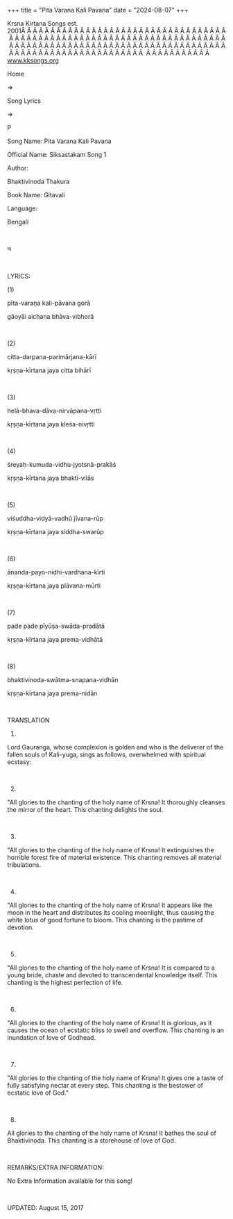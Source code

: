 +++ 
title = "Pita Varana Kali Pavana"
date = "2024-08-07"
+++

Krsna Kirtana Songs est. 2001Â Â Â Â Â Â Â Â Â Â Â Â Â Â Â Â Â Â Â Â Â Â Â Â Â Â Â Â Â Â Â Â Â Â Â Â Â Â Â Â Â Â Â Â Â Â Â Â Â Â Â Â Â Â Â Â Â Â Â Â Â Â Â Â Â Â Â Â Â Â Â Â Â Â Â Â Â Â Â Â Â Â Â Â Â Â Â Â Â Â Â Â Â Â Â Â Â Â Â Â Â Â Â Â Â Â Â Â Â Â Â Â Â Â Â Â Â Â Â Â Â Â Â Â Â Â Â Â Â Â Â Â  Â Â Â Â Â Â Â Â Â Â Â  
www.kksongs.org








Home
 
⇒
 
Song Lyrics
 
⇒
 
P


Song
Name: Pita Varana Kali Pavana


Official
Name: Siksastakam Song 1


Author:

Bhaktivinoda
Thakura


Book
Name: 
Gitavali


Language:

Bengali


 








অ








 


LYRICS:


(1)


pīta-varaṇa
kali-pāvana gorā


gāoyāi
aichana bhāva-vibhorā


 


(2)


citta-darpana-parimārjana-kārī


kṛṣṇa-kīrtana
jaya citta bihārī


 


(3)


helā-bhava-dāva-nirvāpana-vṛtti


kṛṣṇa-kīrtana
jaya kleśa-nivṛtti


 


(4)


śreyaḥ-kumuda-vidhu-jyotsnā-prakāś


kṛṣṇa-kīrtana
jaya bhakti-vilās


 


(5)


viśuddha-vidyā-vadhū
jīvana-rūp


kṛṣṇa-kīrtana
jaya siddha-swarūp


 


(6)


ānanda-payo-nidhi-vardhana-kīrti


kṛṣṇa-kīrtana
jaya plāvana-mūrti


 


(7)


pade
pade pīyūṣa-swāda-pradātā


kṛṣṇa-kīrtana
jaya prema-vidhātā


 


(8)


bhaktivinoda-swātma-snapana-vidhān


kṛṣṇa-kīrtana
jaya prema-nidān


 


TRANSLATION


1)
Lord Gauranga, whose complexion is golden and who is the deliverer of the
fallen souls of Kali-yuga, sings as follows, overwhelmed with spiritual
ecstasy:


 


2)
"All glories to the chanting of the holy name of Krsna! It thoroughly
cleanses the mirror of the heart. This chanting delights the soul.


 


3)
"All glories to the chanting of the holy name of Krsna! It extinguishes
the horrible forest fire of material existence. This chanting removes all
material tribulations.


 


4)
"All glories to the chanting of the holy name of Krsna! It appears like
the moon in the heart and distributes its cooling moonlight, thus causing the
white lotus of good fortune to bloom. This chanting is the pastime of devotion.


 


5)
"All glories to the chanting of the holy name of Krsna! It is compared to
a young bride, chaste and devoted to transcendental knowledge itself. This
chanting is the highest perfection of life.


 


6)
"All glories to the chanting of the holy name of Krsna! It is glorious, as
it causes the ocean of ecstatic bliss to swell and overflow. This chanting is
an inundation of love of Godhead.


 


7)
"All glories to the chanting of the holy name of Krsna! It gives one a
taste of fully satisfying nectar at every step. This chanting is the bestower
of ecstatic love of God."


 


8)
All glories to the chanting of the holy name of Krsna! It bathes the soul of
Bhaktivinoda. This chanting is a storehouse of love of God.


 


REMARKS/EXTRA
INFORMATION:


No
Extra Information available for this song!


 


UPDATED:
 August 15, 2017